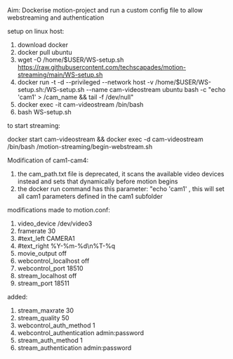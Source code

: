 Aim: Dockerise motion-project and run a custom config file to allow webstreaming and authentication

setup on linux host:
1. download docker
2. docker pull ubuntu
3. wget -O /home/$USER/WS-setup.sh https://raw.githubusercontent.com/techscapades/motion-streaming/main/WS-setup.sh
4. docker run -t -d --privileged --network host -v /home/$USER/WS-setup.sh:/WS-setup.sh --name cam-videostream ubuntu bash -c "echo 'cam1' > /cam_name && tail -f /dev/null"
5. docker exec -it cam-videostream /bin/bash
6. bash WS-setup.sh

to start streaming:

docker start cam-videostream && docker exec -d cam-videostream /bin/bash /motion-streaming/begin-webstream.sh

Modification of cam1-cam4:
1. the cam_path.txt file is deprecated, it scans the available video devices instead and sets that dynamically before motion begins
2. the docker run command has this parameter: "echo 'cam1' , this will set all cam1 parameters defined in the cam1 subfolder 

modifications made to motion.conf:
1. video_device /dev/video3
2. framerate 30
3. #text_left CAMERA1
4. #text_right %Y-%m-%d\n%T-%q
5. movie_output off
6. webcontrol_localhost off
7. webcontrol_port 18510
8. stream_localhost off
9. stream_port 18511

added:

1. stream_maxrate 30
2. stream_quality 50
3. webcontrol_auth_method 1
4. webcontrol_authentication admin:password
5. stream_auth_method 1
6. stream_authentication admin:password
